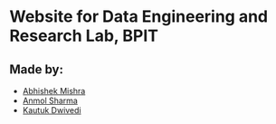 # Website for Data Engineering and Research Lab, BPIT

## Made by:
* [Abhishek Mishra](https://www.linkedin.com/in/mishra5047/)
* [Anmol Sharma](https://www.linkedin.com/in/anmol2512s/)
* [Kautuk Dwivedi](https://www.linkedin.com/in/kautuk-dwivedi/)